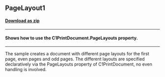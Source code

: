 ## PageLayout1
#### [Download as zip](https://grapecity.github.io/DownGit/#/home?url=https://github.com/GrapeCity/ComponentOne-WinForms-Samples/tree/master/Core\PrintDocument\CS\PageLayout1)
____
#### Shows how to use the C1PrintDocument.PageLayouts property.
____
The sample creates a document with different page layouts for the first page, even pages and odd pages.
The different layouts are specified declaratively via the PageLayouts property of C1PrintDocument, no even handling is involved.
